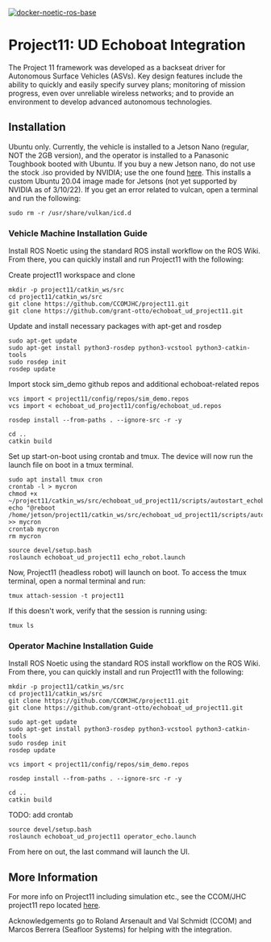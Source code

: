 [![docker-noetic-ros-base](../../actions/workflows/ros-base-docker.yml/badge.svg)](../../actions/workflows/ros-base-docker.yml)

# Project11: UD Echoboat Integration

The Project 11 framework was developed as a backseat driver for Autonomous Surface Vehicles
(ASVs). Key design features include the ability to quickly and easily specify survey plans; monitoring of mission progress, even
over unreliable wireless networks; and to provide an environment to develop advanced autonomous technologies.

## Installation
Ubuntu only. Currently, the vehicle is installed to a Jetson Nano (regular, NOT the 2GB version), and the operator is installed to a Panasonic Toughbook booted with Ubuntu. If you buy a new Jetson nano, do not use the stock .iso provided by NVIDIA; use the one found [here](https://qengineering.eu/install-ubuntu-20.04-on-jetson-nano.html). This installs a custom Ubuntu 20.04 image made for Jetsons (not yet supported by NVIDIA as of 3/10/22). If you get an error related to vulcan, open a terminal and run the following:

    sudo rm -r /usr/share/vulkan/icd.d

### Vehicle Machine Installation Guide

Install ROS Noetic using the standard ROS install workflow on the ROS Wiki. From there, you can quickly install and run Project11 with the following:

Create project11 workspace and clone

    mkdir -p project11/catkin_ws/src
    cd project11/catkin_ws/src
    git clone https://github.com/CCOMJHC/project11.git
    git clone https://github.com/grant-otto/echoboat_ud_project11.git

Update and install necessary packages with apt-get and rosdep

    sudo apt-get update
    sudo apt-get install python3-rosdep python3-vcstool python3-catkin-tools
    sudo rosdep init
    rosdep update

Import stock sim_demo github repos and additional echoboat-related repos

    vcs import < project11/config/repos/sim_demo.repos
    vcs import < echoboat_ud_project11/config/echoboat_ud.repos
    
    rosdep install --from-paths . --ignore-src -r -y

    cd ..
    catkin build

Set up start-on-boot using crontab and tmux. The device will now run the launch file on boot in a tmux terminal.

    sudo apt install tmux cron
    crontab -l > mycron
    chmod +x ~/project11/catkin_ws/src/echoboat_ud_project11/scripts/autostart_echoboatud.bash
    echo "@reboot /home/jetson/project11/catkin_ws/src/echoboat_ud_project11/scripts/autostart_echoboatud.bash" >> mycron
    crontab mycron
    rm mycron

    source devel/setup.bash
    roslaunch echoboat_ud_project11 echo_robot.launch
    
Now, Project11 (headless robot) will launch on boot. To access the tmux terminal, open a normal terminal and run:

    tmux attach-session -t project11

If this doesn't work, verify that the session is running using:

    tmux ls

### Operator Machine Installation Guide

Install ROS Noetic using the standard ROS install workflow on the ROS Wiki. From there, you can quickly install and run Project11 with the following:

    mkdir -p project11/catkin_ws/src
    cd project11/catkin_ws/src
    git clone https://github.com/CCOMJHC/project11.git
    git clone https://github.com/grant-otto/echoboat_ud_project11.git

    sudo apt-get update
    sudo apt-get install python3-rosdep python3-vcstool python3-catkin-tools
    sudo rosdep init
    rosdep update

    vcs import < project11/config/repos/sim_demo.repos
    
    rosdep install --from-paths . --ignore-src -r -y

    cd ..
    catkin build

TODO: add crontab

    source devel/setup.bash
    roslaunch echoboat_ud_project11 operator_echo.launch

From here on out, the last command will launch the UI.

## More Information

For more info on Project11 including simulation etc., see the CCOM/JHC project11 repo located [here](https://github.com/CCOMJHC/project11).

Acknowledgements go to Roland Arsenault and Val Schmidt (CCOM) and Marcos Berrera (Seafloor Systems) for helping with the integration.
